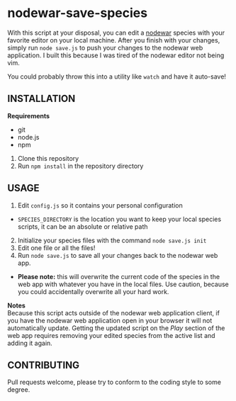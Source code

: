 nodewar-save-species
====================

With this script at your disposal, you can edit a [nodewar](http://nodewar.com) species with your favorite editor on your local machine. After you finish with your changes, simply run `node save.js` to push your changes to the nodewar web application.  I built this because I was tired of the nodewar editor not being vim.

You could probably throw this into a utility like `watch` and have it auto-save!

INSTALLATION
------------
**Requirements**
* git
* node.js
* npm

1. Clone this repository
2. Run `npm install` in the repository directory

USAGE
-----
1. Edit `config.js` so it contains your personal configuration
 * `SPECIES_DIRECTORY` is the location you want to keep your local species scripts, it can be an absolute or relative path
2. Initialize your species files with the command `node save.js init`
3. Edit one file or all the files!
4. Run `node save.js` to save all your changes back to the nodewar web app.
 * **Please note:** this will overwrite the current code of the species in the web app with whatever you have in the local files.  Use caution, because you could accidentally overwrite all your hard work.

**Notes**  
Because this script acts outside of the nodewar web application client, if you have the nodewar web application open in your browser it will not automatically update.  Getting the updated script on the *Play* section of the web app requires removing your edited species from the active list and adding it again.

CONTRIBUTING
------------
Pull requests welcome, please try to conform to the coding style to some degree.

